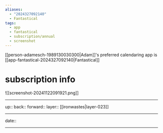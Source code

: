 ```yaml
---
aliases:
  - "2024327092140"
  - Fantastical
tags:
  - app
  - fantastical
  - subscription/annual
  - screenshot
---
```


[[person-adamesch-1989130030300|Adam]]'s preferred calendaring app is [[app-fantastical-2024327092140|Fantastical]]

# subscription info

![[screenshot-20241122091921.png]]

***

up:: 
back:: 
forward:: 
layer:: [[ironwastes|layer-023]]

***

date:: 

***
